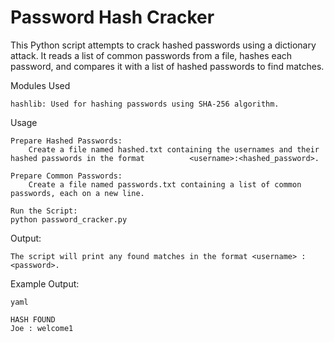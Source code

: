 # Password Hash Cracker

This Python script attempts to crack hashed passwords using a dictionary attack. It reads a list of common passwords from a file, hashes each password, and compares it with a list of hashed passwords to find matches.

Modules Used

    hashlib: Used for hashing passwords using SHA-256 algorithm.

Usage

    Prepare Hashed Passwords:
        Create a file named hashed.txt containing the usernames and their hashed passwords in the format          <username>:<hashed_password>.

    Prepare Common Passwords:
        Create a file named passwords.txt containing a list of common passwords, each on a new line.

    Run the Script:
    python password_cracker.py

Output:

    The script will print any found matches in the format <username> : <password>.

Example Output:

    yaml

    HASH FOUND
    Joe : welcome1

